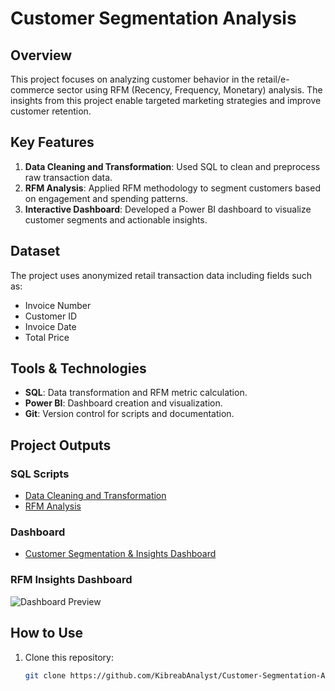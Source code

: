 # Customer Segmentation Analysis

## Overview
This project focuses on analyzing customer behavior in the retail/e-commerce sector using RFM (Recency, Frequency, Monetary) analysis. The insights from this project enable targeted marketing strategies and improve customer retention.

## Key Features
1. **Data Cleaning and Transformation**: Used SQL to clean and preprocess raw transaction data.
2. **RFM Analysis**: Applied RFM methodology to segment customers based on engagement and spending patterns.
3. **Interactive Dashboard**: Developed a Power BI dashboard to visualize customer segments and actionable insights.

## Dataset
The project uses anonymized retail transaction data including fields such as:
- Invoice Number
- Customer ID
- Invoice Date
- Total Price

## Tools & Technologies
- **SQL**: Data transformation and RFM metric calculation.
- **Power BI**: Dashboard creation and visualization.
- **Git**: Version control for scripts and documentation.

## Project Outputs
### SQL Scripts
- [Data Cleaning and Transformation](SQL-Scripts/data_cleaning.sql)
- [RFM Analysis](SQL-Scripts/rfm_analysis.sql)

### Dashboard
- [Customer Segmentation & Insights Dashboard](Dashboard/segmentation_dashboard.pbix)

### RFM Insights Dashboard
![Dashboard Preview](Images/dashboard_preview.png)

## How to Use
1. Clone this repository:
   ```bash
   git clone https://github.com/KibreabAnalyst/Customer-Segmentation-Analysis.git
